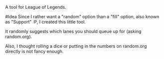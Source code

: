 A tool for League of Legends.

#Idea
Since I rather want a "random" option than a "fill" option, also known as "Support" :P, I created this little tool.

It randomly suggests which lanes you should queue up for (asking random.org).

Also, I thought rolling a dice or putting in the numbers on random.org directly is not fancy enough.
